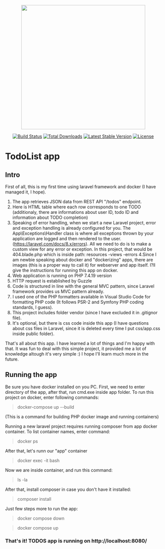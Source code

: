 <p align="center"><a href="https://laravel.com" target="_blank"><img src="https://raw.githubusercontent.com/laravel/art/master/logo-lockup/5%20SVG/2%20CMYK/1%20Full%20Color/laravel-logolockup-cmyk-red.svg" width="400"></a></p>

<p align="center">
<a href="https://travis-ci.org/laravel/framework"><img src="https://travis-ci.org/laravel/framework.svg" alt="Build Status"></a>
<a href="https://packagist.org/packages/laravel/framework"><img src="https://img.shields.io/packagist/dt/laravel/framework" alt="Total Downloads"></a>
<a href="https://packagist.org/packages/laravel/framework"><img src="https://img.shields.io/packagist/v/laravel/framework" alt="Latest Stable Version"></a>
<a href="https://packagist.org/packages/laravel/framework"><img src="https://img.shields.io/packagist/l/laravel/framework" alt="License"></a>
</p>

# TodoList app

## Intro

First of all, this is my first time using laravel framework and docker (I have managed it, I hope).

1. The app retrieves JSON data from REST API "/todos" endpoint.
2. Here is HTML table where each row corresponds to one TODO (additionaly, there are informations about user ID, todo ID and information about TODO completion)
3. Speaking of error handling, when we start a new Laravel project, error and exception handling is already configured for you. The App\Exceptions\Handler class is where all exceptions thrown by your application are logged and then rendered to the user. (https://laravel.com/docs/8.x/errors).
All we need to do is to make a custom view for any error or exception. In this project, that would be 404.blade.php which is inside path:
resources
  -views
    -errors
4.Since I am newbie speaking about docker and "dockerizing" apps, there are images (this is a proper way to call it) for webserver and app itself. I?ll give the instructions for running this app on docker.
5. Web application is running on PHP 7.4.19 version
6. HTTP request is established by Guzzle
7. Code is structured in line with the general MVC pattern, since Laravel framework provides us MVC pattern already.
8. I used one of the PHP formatters available in Visual Studio Code for formatting PHP code (It follows PSR-2 and Symfony PHP coding standards, I guess).
9. This project includes folder vendor (since I have excluded it in .gitignor file).
10. It's optional, but there is css code inside this app (I have questions about css files in Laravel, since it is deleted every time I put css/app.css inside public folder).

That's all about this app. I have learned a lot of things and I'm happy with that. It was fun to deal with this simple project, it provided me a lot of knowledge altough it's very simple :)
I hope I'll learn much more in the future.

## Running the app

Be sure you have docker installed on you PC.
First, we need to enter directory of the app, after that, run cmd.exe inside app folder.
To run this project on docker, enter following commands:

>docker-compose up --build
>
(This is a command for building PHP docker image and running containers)

Running a new laravel project requires running composer from app docker container.
To list container names, enter command:

>docker ps
>
After that, let's runn our "app" container

>docker exec -it <docker container ID> bash
    
Now we are inside container, and run this command:
    
>ls -la
    
After that, install composer in case you don't have it installed:
    
>composer install
    
Just few steps more to run the app:
    
>docker compose down
    
>docker compose up
    
### That's it! TODOS app is running on http://localhost:8080/
